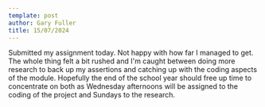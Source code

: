 ```yaml
---
template: post
author: Gary Fuller
title: 15/07/2024
---
```

Submitted my assignment today. Not happy with how far I managed to get. The whole thing felt a bit rushed and I'm caught between doing more research to back up my assertions and catching up with the coding aspects of the module. Hopefully the end of the school year should free up time to concentrate on both as Wednesday afternoons will be assigned to the coding of the project and Sundays to the research.
